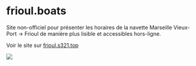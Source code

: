 # frioul.boats

Site non-officiel pour présenter les horaires de la navette Marseille Vieux-Port → Frioul de manière plus lisible et accessibles hors-ligne.

Voir le site sur [frioul.s321.top](http://frioul.s321.top)

![](https://i.imgur.com/wP3ofFP.png)
